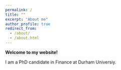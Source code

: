 ```yaml
---
permalink: /
title: ""
excerpt: "About me"
author_profile: true
redirect_from: 
  - /about/
  - /about.html
---
```


**Welcome to my website!**

I am a PhD candidate in Finance at Durham Universiy.